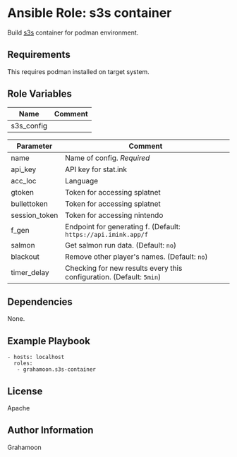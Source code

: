 Ansible Role: s3s container
=========

Build [s3s](https://github.com/frozenpandaman/s3s) container for podman environment.

Requirements
------------

This requires podman installed on target system.

Role Variables
--------------

|Name|Comment|
|----|----|
|s3s_config||List of s3s config. Parameter details are below. (Default: [])|

|Parameter|Comment|
|----|----|
|name|Name of config. *Required*|
|api_key|API key for stat.ink|
|acc_loc|Language|
|gtoken|Token for accessing splatnet|
|bullettoken|Token for accessing splatnet|
|session_token|Token for accessing nintendo|
|f_gen|Endpoint for generating f. (Default: `https://api.imink.app/f`|
|salmon|Get salmon run data. (Default: `no`)|
|blackout|Remove other player's names. (Default: `no`)|
|timer_delay|Checking for new results every this configuration. (Default: `5min`)|

Dependencies
------------

None.

Example Playbook
----------------

```
- hosts: localhost
  roles:
   - grahamoon.s3s-container
```

License
-------

Apache

Author Information
------------------

Grahamoon

